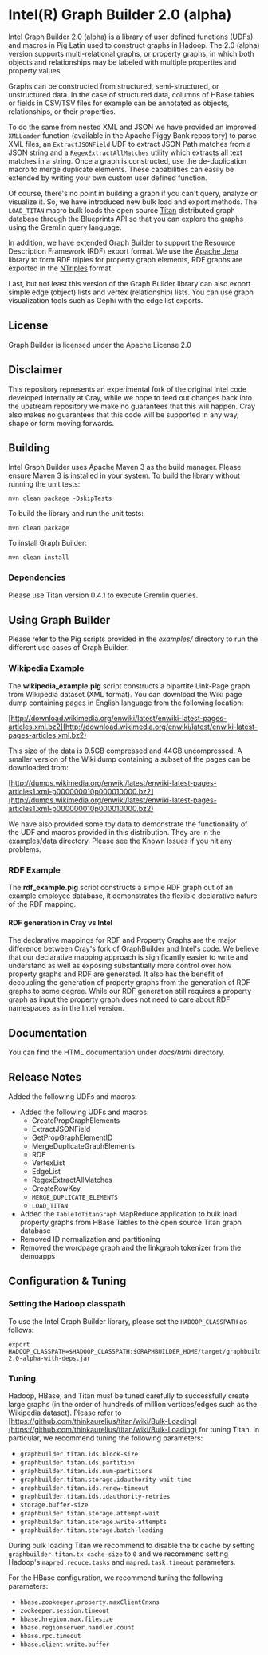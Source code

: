 # Intel(R) Graph Builder 2.0 (alpha) 

Intel Graph Builder 2.0 (alpha) is a library of user defined functions (UDFs) and
macros in Pig Latin used to construct graphs in Hadoop. The 2.0 (alpha) version
supports multi-relational graphs, or property graphs, in which both objects
and relationships may be labeled with multiple properties and property values.

Graphs can be constructed from structured, semi-structured,
or unstructured data. In the case of structured data, columns of HBase tables or
fields in CSV/TSV files for example can be annotated as objects,
relationships, or their properties.

To do the same from nested XML and JSON we
have provided an improved `XMLLoader` function (available in the Apache Piggy Bank
repository) to parse XML files, an `ExtractJSONField` UDF to extract JSON Path
matches from a JSON string and a `RegexExtractAllMatches` utility which extracts all
text matches in a string. Once a graph is constructed, use the de-duplication macro to merge duplicate elements.
These capabilities can easily be extended by writing your own custom user defined function.

Of course, there's no point in building a graph if you can't query,
analyze or visualize it. So, we have introduced new bulk load and export
methods. The `LOAD_TITAN` macro bulk loads the open source [Titan][1] distributed
graph database through the Blueprints API so that you can explore the graphs
using the Gremlin query language.

In addition, we have extended Graph Builder to support the Resource Description Framework 
(RDF) export format. We use the [Apache Jena][2] library to form RDF triples for property 
graph elements, RDF graphs are exported in the [NTriples][3] format.

Last, but not least this version of the Graph Builder library can also export simple edge
(object) lists and vertex (relationship) lists. You can use graph visualization tools such as Gephi with
the edge list exports.

[1]: http://thinkaurelius.github.io/titan/
[2]: http://jena.apache.org
[3]: http://www.w3.org/TR/n-triples/

## License

Graph Builder is licensed under the Apache License 2.0

## Disclaimer

This repository represents an experimental fork of the original Intel code developed internally at Cray, while we hope
to feed out changes back into the upstream repository we make no guarantees that this will happen.  Cray also makes no
guarantees that this code will be supported in any way, shape or form moving forwards.

## Building

Intel Graph Builder uses Apache Maven 3 as the build manager. Please ensure Maven 3 is installed in your system.
To build the library without running the unit tests:

    mvn clean package -DskipTests

To build the library and run the unit tests:

    mvn clean package

To install Graph Builder:

    mvn clean install

### Dependencies

Please use Titan version 0.4.1 to execute Gremlin queries.

## Using Graph Builder

Please refer to the Pig scripts provided in the *examples/* directory to run
the different use cases of Graph Builder.

### Wikipedia Example

The **wikipedia_example.pig** script
constructs a bipartite Link-Page graph from Wikipedia dataset (XML format).
You can download the Wiki page dump containing pages in English language
from the following location:

[http://download.wikimedia.org/enwiki/latest/enwiki-latest-pages-articles.xml.bz2](http://download.wikimedia.org/enwiki/latest/enwiki-latest-pages-articles.xml.bz2)

This size of the data is 9.5GB compressed and 44GB uncompressed. A smaller
version of the Wiki dump containing a subset of the pages can be downloaded
from:

[http://dumps.wikimedia.org/enwiki/latest/enwiki-latest-pages-articles1.xml-p000000010p000010000.bz2](http://dumps.wikimedia.org/enwiki/latest/enwiki-latest-pages-articles1.xml-p000000010p000010000.bz2)

We have also provided some toy data to demonstrate the functionality
of the UDF and macros provided in this distribution. They are in the
examples/data directory. Please see the Known Issues if you hit any problems.

### RDF Example

The **rdf_example.pig** script constructs a simple RDF graph out of an example employee database, it demonstrates the flexible declarative nature of the RDF mapping.

#### RDF generation in Cray vs Intel

The declarative mappings for RDF and Property Graphs are the major difference between Cray's fork of GraphBuilder and Intel's code.  We believe that our declarative mapping approach 
is significantly easier to write and understand as well as exposing substantially more control over how property graphs and RDF are generated.  It also has the benefit of decoupling the
generation of property graphs from the generation of RDF graphs to some degree.  While our RDF generation still requires a property graph as input the property graph does not need to care
about RDF namespaces as in the Intel version.

## Documentation

You can find the HTML documentation under *docs/html* directory.

## Release Notes

Added the following UDFs and macros:

- Added the following UDFs and macros:
    - CreatePropGraphElements
    - ExtractJSONField
    - GetPropGraphElementID
    - MergeDuplicateGraphElements
    - RDF
    - VertexList
    - EdgeList
    - RegexExtractAllMatches  
    - CreateRowKey
    - `MERGE_DUPLICATE_ELEMENTS`
    - `LOAD_TITAN`
- Added the `TableToTitanGraph` MapReduce application to bulk load property graphs from HBase Tables to the open source Titan graph database
- Removed ID normalization and partitioning
- Removed the wordpage graph and the linkgraph tokenizer from the demoapps

## Configuration & Tuning

### Setting the Hadoop classpath 

To use the Intel Graph Builder library,
please set the `HADOOP_CLASSPATH` as follows:

    export HADOOP_CLASSPATH=$HADOOP_CLASSPATH:$GRAPHBUILDER_HOME/target/graphbuilder-2.0-alpha-with-deps.jar

### Tuning

Hadoop, HBase, and Titan must be tuned carefully to successfully create large
graphs (in the order of hundreds of million vertices/edges such as the Wikipedia dataset). Please refer to
[https://github.com/thinkaurelius/titan/wiki/Bulk-Loading](https://github.com/thinkaurelius/titan/wiki/Bulk-Loading) for tuning Titan. In particular,
we recommend tuning the following parameters:

- `graphbuilder.titan.ids.block-size`
- `graphbuilder.titan.ids.partition`
- `graphbuilder.titan.ids.num-partitions`
- `graphbuilder.titan.storage.idauthority-wait-time`
- `graphbuilder.titan.ids.renew-timeout`
- `graphbuilder.titan.ids.idauthority-retries`
- `storage.buffer-size`
- `graphbuilder.titan.storage.attempt-wait`
- `graphbuilder.titan.storage.write-attempts`
- `graphbuilder.titan.storage.batch-loading`

During bulk loading Titan we recommend to disable the tx cache by setting `graphbuilder.titan.tx-cache-size` to `0`
and we recommend setting Hadoop's `mapred.reduce.tasks` and `mapred.task.timeout` parameters.

For the HBase configuration, we recommend tuning the following parameters:

- `hbase.zookeeper.property.maxClientCnxns`
- `zookeeper.session.timeout`
- `hbase.hregion.max.filesize`
- `hbase.regionserver.handler.count`
- `hbase.rpc.timeout`
- `hbase.client.write.buffer`